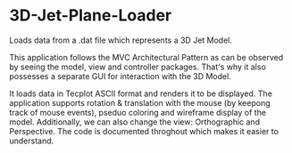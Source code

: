 # 3D-Jet-Plane-Loader
Loads data from a .dat file which represents a 3D Jet Model. 

This application follows the MVC Architectural Pattern as can be observed by seeing the model, view and controller packages. That's why it also possesses a separate GUI for interaction with the 3D Model.

It loads data in Tecplot ASCII format and renders it to be displayed. The application supports rotation & translation with the mouse (by keepong track of mouse events), pseduo coloring and wireframe display of the model. Additionally, we can also change the view: Orthographic and Perspective. The code is documented throghout which makes it easier to understand. 
